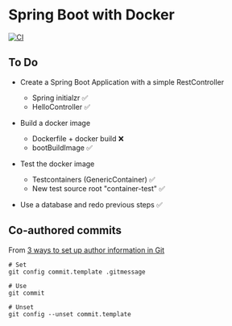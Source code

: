 # Spring Boot with Docker

[![CI](https://github.com/AdevintaSpain/spring-boot-docker/actions/workflows/gradle.yml/badge.svg)](https://github.com/AdevintaSpain/spring-boot-docker/actions/workflows/gradle.yml)

## To Do 

- Create a Spring Boot Application with a simple RestController
  - Spring initialzr ✅
  - HelloController ✅

- Build a docker image
  - Dockerfile + docker build ❌
  - bootBuildImage ✅

- Test the docker image
  - Testcontainers (GenericContainer) ✅
  - New test source root "container-test" ✅
  
- Use a database and redo previous steps ✅

## Co-authored commits

From [3 ways to set up author information in Git](https://advancedweb.hu/3-ways-to-set-up-author-information-in-git/)
```
# Set 
git config commit.template .gitmessage

# Use
git commit

# Unset
git config --unset commit.template
```

